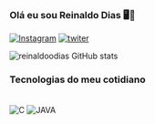 ### Olá eu sou Reinaldo Dias 🖥️👋

[![Instagram](	https://img.shields.io/badge/Instagram-E4405F?style=for-the-badge&logo=instagram&logoColor=white)](https://instagram.com/reinaldoo_dias)
[![twiter](	https://img.shields.io/badge/Twitter-1DA1F2?style=for-the-badge&logo=twitter&logoColor=white)](https://twitter.com/reinaldoo_dias)

![reinaldoodias GitHub stats](https://github-readme-stats.vercel.app/api?username=reinaldoodias&show_icons=true&theme=radical)

### Tecnologias do meu cotidiano
<div style="display: inline_block"><br/>
    <img align="center" alt="C" src="https://img.shields.io/badge/C-00599C?style=for-the-badge&logo=c&logoColor=white"/>
<img align="center" alt="JAVA" src="https://img.shields.io/badge/Java-ED8B00?style=for-the-badge&logo=openjdk&logoColor=white"/>
</div>
